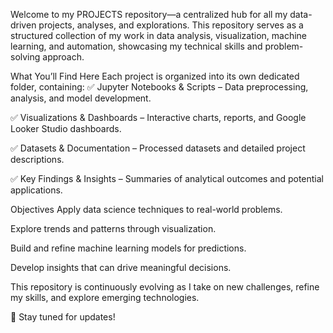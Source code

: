 Welcome to my PROJECTS repository—a centralized hub for all my data-driven projects, analyses, and explorations. This repository serves as a structured collection of my work in data analysis, visualization, machine learning, and automation, showcasing my technical skills and problem-solving approach.

What You’ll Find Here
Each project is organized into its own dedicated folder, containing:
✅ Jupyter Notebooks & Scripts – Data preprocessing, analysis, and model development.

✅ Visualizations & Dashboards – Interactive charts, reports, and Google Looker Studio dashboards.

✅ Datasets & Documentation – Processed datasets and detailed project descriptions.

✅ Key Findings & Insights – Summaries of analytical outcomes and potential applications.

Objectives
Apply data science techniques to real-world problems.

Explore trends and patterns through visualization.

Build and refine machine learning models for predictions.

Develop insights that can drive meaningful decisions.

This repository is continuously evolving as I take on new challenges, refine my skills, and explore emerging technologies.

🚀 Stay tuned for updates!
